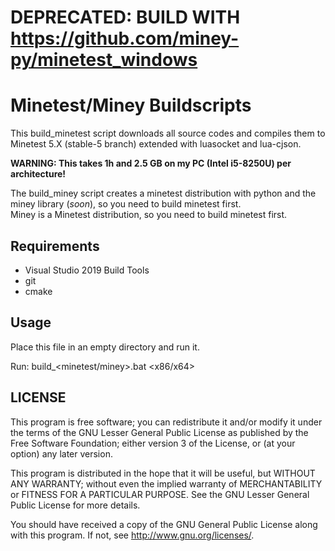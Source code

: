 # DEPRECATED: BUILD WITH https://github.com/miney-py/minetest_windows

# Minetest/Miney Buildscripts

This build_minetest script downloads all source codes and compiles them to Minetest 5.X (stable-5 branch) extended with luasocket and lua-cjson.

**WARNING: This takes 1h and 2.5 GB on my PC (Intel i5-8250U) per architecture!**

The build_miney script creates a minetest distribution with python and the miney library (*soon*), so you need to build minetest first.  
Miney is a Minetest distribution, so you need to build minetest first. 

## Requirements 

- Visual Studio 2019 Build Tools
- git
- cmake

## Usage

Place this file in an empty directory and run it.

Run: build_<minetest/miney>.bat <x86/x64>

## LICENSE

This program is free software; you can redistribute it and/or modify
it under the terms of the GNU Lesser General Public License as published by
the Free Software Foundation; either version 3 of the License, or
(at your option) any later version.

This program is distributed in the hope that it will be useful,
but WITHOUT ANY WARRANTY; without even the implied warranty of
MERCHANTABILITY or FITNESS FOR A PARTICULAR PURPOSE.  See the
GNU Lesser General Public License for more details.

You should have received a copy of the GNU General Public License
along with this program.  If not, see <http://www.gnu.org/licenses/>.
